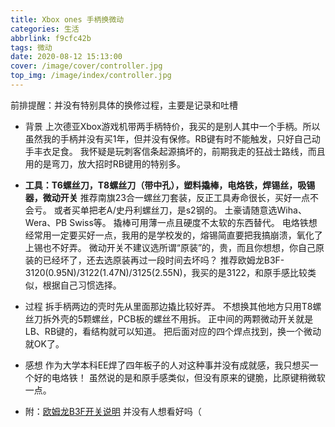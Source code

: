 ```yaml
---
title: Xbox ones 手柄换微动
categories: 生活
abbrlink: f9cfc42b
tags: 微动
date: 2020-08-12 15:13:00
cover: /image/cover/controller.jpg
top_img: /image/index/controller.jpg
---
```

前排提醒：并没有特别具体的换修过程，主要是记录和吐槽

+ 背景
上次德亚Xbox游戏机带两手柄特价，我买的是别人其中一个手柄。所以虽然我的手柄并没有买1年，但并没有保修。RB键有时不能触发，只好自己动手丰衣足食。
我怀疑是玩刺客信条起源搞坏的，前期我走的狂战士路线，而且用的是弯刀，放大招时RB键用的特别多。

+ **工具：T6螺丝刀，T8螺丝刀（带中孔），塑料撬棒，电烙铁，焊锡丝，吸锡器，微动开关**
推荐南旗23合一螺丝刀套装，反正工具寿命很长，买好一点不会亏。
或者买单把老A/史丹利螺丝刀，是s2钢的。
土豪请随意选Wiha、Wera、PB Swiss等。
撬棒可用薄一点且硬度不太软的东西替代。
电烙铁想经常用一定要买好一点，我用的是学校发的，熔锡简直要把我搞崩溃，氧化了上锡也不好弄。
微动开关不建议选所谓“原装”的，贵，而且你想想，你自己原装的已经坏了，还去选原装再过一段时间去坏吗？
推荐欧姆龙B3F-3120(0.95N)/3122(1.47N)/3125(2.55N)，我买的是3122，和原手感比较类似，根据自己习惯选择。

+ 过程
拆手柄两边的壳时先从里面那边撬比较好弄。
不想换其他地方只用T8螺丝刀拆外壳的5颗螺丝，PCB板的螺丝不用拆。
正中间的两颗微动开关就是LB、RB键的，看结构就可以知道。
把后面对应的四个焊点找到，换一个微动就OK了。

+ 感想
作为大学本科EE焊了四年板子的人对这种事并没有成就感，我只想买一个好的电烙铁！
虽然说的是和原手感类似，但没有原来的键脆，比原键稍微软一点。

+ 附：[欧姆龙B3F开关说明](https://pcs.baidu.com/rest/2.0/pcs/file?method=download&app_id=778750&filename=OMRON_B3F.pdf&path=%2Fshare%2FOMRON_B3F.pdf&filename=OMRON_B3F.pdf)
并没有人想看好吗（
